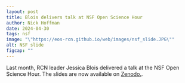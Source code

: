 ```yaml
---
layout: post
title: Blois delivers talk at NSF Open Science Hour
author: Nick Hoffman
date: 2024-04-30
tags: nsf
image: "\"https://eos-rcn.github.io/web/images/nsf_slide.JPG\""
alt: NSF slide
figcap: ""
---
```


<style>
  img {
    width: 500px;
  }
  li {
    font-size:20px;
    color: #000;
  }
</style>

<div class="text-box-main">
<p>Last month, RCN leader Jessica Blois delivered a talk at the NSF Open Science Hour.
  The slides are now available on <a href="https://zenodo.org/records/10903765?token=eyJhbGciOiJIUzUxMiJ9.eyJpZCI6IjEyNDc2NTAxLTU1NWMtNDUwZC04ZjA3LTM2MzNlYzdhMzg3OCIsImRhdGEiOnt9LCJyYW5kb20iOiJmZTE4NmIwOWM4ZmUzZjM2NWFlZmVhOWRkYjk0MDk5NCJ9.59C6awWD55OgglTZZ28tLCy9X2wODB_uIx9ZAdfZvLhgmaxMlIGBQTPKKzVkcaszoqryDMfb4NvhpfXsAIkI4Q" target="_blank">Zenodo.</a>.</p>
</div>
